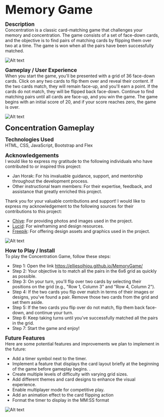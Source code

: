 <span style="font-size: 40px; : center">**Memory Game** </span>

<span style="font-size: 17px;">**Description**</span>  
Concentration is a classic card-matching game that challenges your memory and concentration. The game consists of a set of face-down cards, and the objective is to find pairs of matching cards by flipping them over two at a time. The game is won when all the pairs have been successfully matched.

![Alt text](./images/image.png)

<span style="font-size: 17px;">**Gameplay / User Experience** </span>  
 When you start the game, you'll be presented with a grid of 36 face-down cards.
Click on any two cards to flip them over and reveal their content.
If the two cards match, they will remain face-up, and you'll earn a point.
If the cards do not match, they will be flipped back face-down.
Continue to find matching pairs until all cards are face-up, and you win the game. The game begins with an initial score of 20, and if your score reaches zero, the game is over.

![Alt text](./images/image-1.png)

<span style="font-size: 24px;">**Concentration Gameplay** </span>

<span style="font-size: 17px;">**Technologies Used** </span>  
HTML, CSS, JavaScript, Bootstrap and Flex

<span style="font-size: 18px;">**Acknowledgements** </span>  
I would like to express my gratitude to the following individuals who have contributed to or inspired this project:

- Jan Horak: For his invaluable guidance, support, and mentorship throughout the development process.
- Other instructional team members: For their expertise, feedback, and assistance that greatly enriched this project.

Thank you for your valuable contributions and support!
I would like to express my acknowledgement to the following sources for their contributions to this project:

- [Chive](https://thechive.com): For providing photos and images used in the project.
- [Lucid](https://www.lucidchart.com/pages/landing/wireframe-software?utm_source=google&utm_medium=cpc&utm_campaign=_chart_en_us_mixed_search_brand_phrase_&km_CPC_CampaignId=1458000413&km_CPC_AdGroupID=57044758952&km_CPC_Keyword=%2Blucid%20chart%20%2Bwireframe&km_CPC_MatchType=b&km_CPC_ExtensionID=&km_CPC_Network=g&km_CPC_AdPosition=&km_CPC_Creative=475760215400&km_CPC_TargetID=kwd-467383918265&km_CPC_Country=9026906&km_CPC_Device=c&km_CPC_placement=&km_CPC_target=&gad_source=1&gclid=CjwKCAjwkY2qBhBDEiwAoQXK5TiagLA0yq-ShZaoElIWxwb8USzogMT9uDruwpW809dQlJ66t6QGvBoCGYMQAvD_BwE): For wireframing and design resources.
- [Freepik](https://www.freepik.com): For offering design assets and graphics used in the project.

![Alt text](./images/image-4.png)

<span style="font-size: 17px;">**How to Play / Install** </span>  
To play the Concentration Game, follow these steps:

- Step 1: Open the link https://elliesolhjou.github.io/MemoryGame/
- Step 2: Your objective is to match all the pairs in the 6x6 grid as quickly as possible.
- Step 3: On your turn, you'll flip over two cards by selecting their positions on the grid (e.g., "Row 1, Column 3" and "Row 4, Column 2").
- Step 4: If the two cards you flip over match in terms of their images or designs, you've found a pair. Remove those two cards from the grid and set them aside.
- Step 5: If the two cards you flip over do not match, flip them back face-down, and continue your turn.
- Step 6: Keep taking turns until you've successfully matched all the pairs in the grid.
- Step 7: Start the game and enjoy!

<span style="font-size: 17px;">**Future Features** </span>  
Here are some potential features and improvements we plan to implement in the future:

- Add a timer symbol next to the timer.
- Implement a feature that displays the card layout briefly at the beginning of the game before gameplay begins. .
- Create multiple levels of difficulty with varying grid sizes.
- Add different themes and card designs to enhance the visual experience.
- Enable multiplayer mode for competitive play.
- Add an animation effect to the card flipping action
- Format the timer to display in the MM:SS format

![Alt text](./images/image-5.png)

